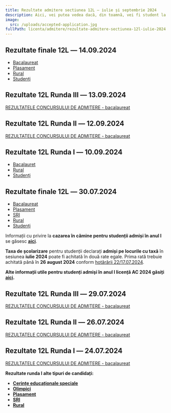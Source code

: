 ```yaml
---
title: Rezultate admitere sectiunea 12L ― iulie și septembrie 2024
description: Aici, vei putea vedea dacă, din toamnă, vei fi student la AC!
image:
  src: /uploads/accepted-application.jpg
fullPath: licenta/admitere/rezultate-admitere-sectiunea-12l-iulie-2024
---
```

## Rezultate finale 12L ― 14.09.2024

* [Bacalaureat](https://admitere.ac.upt.ro/uploads/12l-toamna-rf-b.pdf)
* [Plasament](https://admitere.ac.upt.ro/uploads/12l-toamna-rf-p.pdf)
* [Rural](https://admitere.ac.upt.ro/uploads/12l-toamna-rf-u.pdf)
* [Studenți](https://admitere.ac.upt.ro/uploads/12l-toamna-rf-s.pdf)

## Rezultate 12L Runda III ― 13.09.2024

[REZULTATELE CONCURSULUI DE ADMITERE - bacalaureat](https://admitere.ac.upt.ro/uploads/r2-12l-toamna-2024-runda-3.pdf)

## Rezultate 12L Runda II ― 12.09.2024

[REZULTATELE CONCURSULUI DE ADMITERE - bacalaureat](https://admitere.ac.upt.ro/uploads/r1-12l-toamna-2024-v.pdf)

## Rezultate 12L Runda I ― 10.09.2024

* [Bacalauret](https://admitere.ac.upt.ro/uploads/r0-12l-toamna-2024-b.pdf)
* [Rural](https://admitere.ac.upt.ro/uploads/12l-toamna-admisi-u.pdf)
* [Studenți](https://admitere.ac.upt.ro/uploads/12l-toamna-admisi-s.pdf)

<Block color="green">

## Rezultate finale 12L  ― 30.07.2024

* [Bacalaureat](https://admitere.ac.upt.ro/uploads/12l_rf_admisi-b.pdf)
* [Plasament](https://admitere.ac.upt.ro/uploads/12l_rf_admisi-p.pdf)
* [SRI](https://admitere.ac.upt.ro/uploads/12l_rf_admisi-i.pdf)
* [Rural](https://admitere.ac.upt.ro/uploads/12l_rf_admisi-u.pdf)
* [Studenți](https://admitere.ac.upt.ro/uploads/12l_rf_admisi-s.pdf)

Informații cu privire la **cazarea în cămine pentru studenții admiși în anul I** se găsesc **[aici](https://admitere.ac.upt.ro/uploads/info-utile-2024.pdf)**.

**Taxa de școlarizare** pentru studenții declarați **admiși pe locurile cu taxă** în sesiunea **iulie 2024** poate fi achitată în două rate egale. Prima rată trebuie achitată până în **26 august 2024** conform [hotărârii 22/17.07.2024](https://admitere.ac.upt.ro/uploads/adresa-taxa-admisi-pe-locuri-cu-taxa.pdf).

**Alte informații utile pentru studenți admiși în anul I licență AC 2024 găsiți [aici](https://ac.upt.ro/evenimente/informatii-admisi-anul-i-licenta-ac-2024/).**

</Block>

## Rezultate 12L Runda III ― 29.07.2024

[REZULTATELE CONCURSULUI DE ADMITERE - bacalaureat](https://admitere.ac.upt.ro/uploads/12l-rezultate-runda3.pdf)

## Rezultate 12L Runda II ― 26.07.2024

[REZULTATELE CONCURSULUI DE ADMITERE - bacalaureat](https://admitere.ac.upt.ro/uploads/12l-runda2-v2.pdf)

## Rezultate 12L Runda I ― 24.07.2024

[REZULTATELE CONCURSULUI DE ADMITERE - bacalaureat](https://admitere.ac.upt.ro/uploads/12l-rezultate-generale.pdf)

**Rezultate runda I alte tipuri de candidați:**

* **[Cerințe educaționale speciale](https://admitere.ac.upt.ro/uploads/12l-admisi-ces.pdf)**
* **[Olimpici](https://admitere.ac.upt.ro/uploads/12l-admisi-o.pdf)**
* **[Plasament](https://admitere.ac.upt.ro/uploads/12l-admisi-p.pdf)**
* **[SRI](https://admitere.ac.upt.ro/uploads/12l-admisi-sri.pdf)**
* **[Rural](https://admitere.ac.upt.ro/uploads/12l-admisi-u.pdf)**